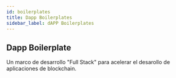 ```yaml
---
id: boilerplates
title: Dapp Boilerplates
sidebar_label: dAPP Boilerplates
---
```


## Dapp Boilerplate

Un marco de desarrollo "Full Stack" para acelerar el desarollo de aplicaciones de blockchain.
